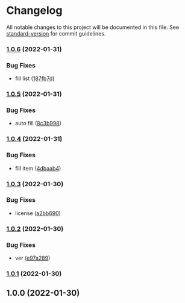 # Changelog

All notable changes to this project will be documented in this file. See [standard-version](https://github.com/conventional-changelog/standard-version) for commit guidelines.

### [1.0.6](https://github.com/freedomsex/preload-api/compare/1.0.5...1.0.6) (2022-01-31)


### Bug Fixes

* fill list ([187fb7d](https://github.com/freedomsex/preload-api/commit/187fb7d9a4ab637f5be5054fc09d9fafa0aa392c))

### [1.0.5](https://github.com/freedomsex/preload-api/compare/1.0.4...1.0.5) (2022-01-31)


### Bug Fixes

* auto fill ([8c3b998](https://github.com/freedomsex/preload-api/commit/8c3b998bcdba367f3c86d5ed4f3ed135db79fd0a))

### [1.0.4](https://github.com/freedomsex/preload-api/compare/1.0.3...1.0.4) (2022-01-31)


### Bug Fixes

* fill item ([4dbaab4](https://github.com/freedomsex/preload-api/commit/4dbaab4544190892529883c7693f4f3cc7e635d0))

### [1.0.3](https://github.com/freedomsex/preload-api/compare/1.0.2...1.0.3) (2022-01-30)


### Bug Fixes

* license ([a2bb690](https://github.com/freedomsex/preload-api/commit/a2bb690f9b80ae3d8b3349bfac42b6c68a61a938))

### [1.0.2](https://github.com/freedomsex/preload-api/compare/1.0.1...1.0.2) (2022-01-30)


### Bug Fixes

* ver ([e97a289](https://github.com/freedomsex/preload-api/commit/e97a2897c301505e3c39e3fd3d6d31a4fc27b505))

### [1.0.1](https://github.com/freedomsex/preload-api/compare/1.0.0...1.0.1) (2022-01-30)

## 1.0.0 (2022-01-30)
